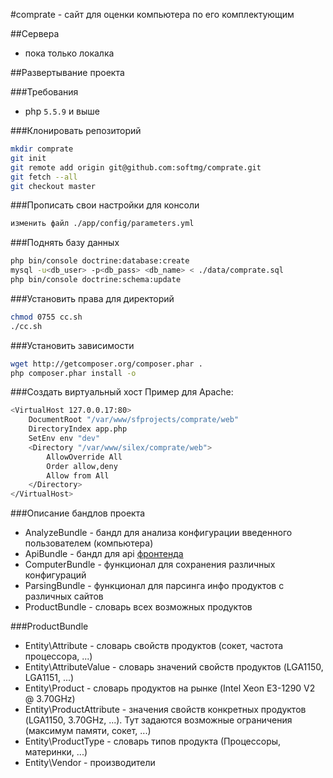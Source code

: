 #comprate - сайт для оценки компьютера по его комплектующим

##Сервера
* пока только локалка

##Развертывание проекта

###Требования
* php `5.5.9` и выше

###Клонировать репозиторий
```bash
mkdir comprate
git init
git remote add origin git@github.com:softmg/comprate.git
git fetch --all
git checkout master
```

###Прописать свои настройки для консоли
```bash
изменить файл ./app/config/parameters.yml
```

###Поднять базу данных
```bash
php bin/console doctrine:database:create
mysql -u<db_user> -p<db_pass> <db_name> < ./data/comprate.sql
php bin/console doctrine:schema:update
```

###Установить права для директорий
```bash
chmod 0755 cc.sh
./cc.sh
```

###Установить зависимости
```bash
wget http://getcomposer.org/composer.phar .
php composer.phar install -o
```

###Создать виртуальный хост
Пример для Apache:
```bash
<VirtualHost 127.0.0.17:80>
    DocumentRoot "/var/www/sfprojects/comprate/web"
    DirectoryIndex app.php
    SetEnv env "dev"
    <Directory "/var/www/silex/comprate/web">
        AllowOverride All
        Order allow,deny
        Allow from All
    </Directory>
</VirtualHost>
```

###Описание бандлов проекта
* AnalyzeBundle - бандл для анализа конфигурации введенного пользователем (компьютера)
* ApiBundle - бандл для api [фронтенда](https://github.com/softmg/comprate-frontend)
* ComputerBundle - функционал для сохранения различных конфигураций
* ParsingBundle - функционал для парсинга инфо продуктов с различных сайтов
* ProductBundle - словарь всех возможных продуктов

###ProductBundle
* Entity\Attribute - словарь свойств продуктов (сокет, частота процессора, ...)
* Entity\AttributeValue - словарь значений свойств продуктов (LGA1150, LGA1151, ...) 
* Entity\Product - словарь продуктов на рынке (Intel Xeon E3-1290 V2 @ 3.70GHz) 
* Entity\ProductAttribute - значения свойств конкретных продуктов (LGA1150, 3.70GHz, ...). Тут задаются возможные ограничения (максимум памяти, сокет, ...)
* Entity\ProductType - словарь типов продукта (Процессоры, материнки, ...)
* Entity\Vendor - производители